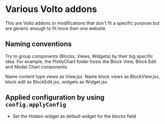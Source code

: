 # Various Volto addons

This are Volto addons or modifications that don't fit a specific purpose but
are generic enough to fit more then one website.

## Naming conventions

Try to group components (Blocks, Views, Widgets) by their big specific idea.
For example, the PlotlyChart folder hosts the Block View, Block Edit and Modal
Chart components.

Name content type views as View.jsx. Name block views as BlockView.jsx, block
edit as BlockEdit.jsx, widgets as Widget.jsx

## Applied configuration by using `config.applyConfig`

- Set the Hidden widget as default widget for the blocks field
